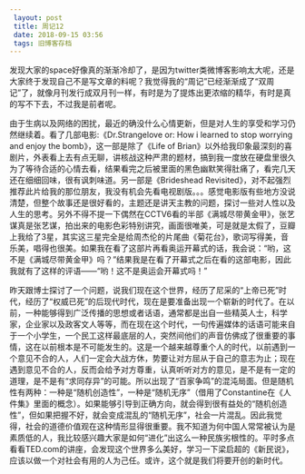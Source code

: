 ```yaml
---
 layout: post
 title: 周记12
 date: 2018-09-15 03:56
 tags: 旧博客存档
---
```

发现大家的space好像真的渐渐冷却了，是因为twitter类微博客影响太大呢，还是大家终于发现自己不是写文章的料呢？我觉得我的“周记”已经渐渐成了“双周记”了，就像月刊发行成双月刊一样，有时是为了提炼出更浓缩的精华，有时是真的写不下去，不过我是前者呢。

由于生病以及网络的困扰，最近的确没什么心情更新，但是对人生的享受和学习仍然继续着。看了几部电影:《Dr.Strangelove or: How i
learned to stop worrying and enjoy the bomb》，这一部是除了《Life of
Brian》以外给我印象最深刻的喜剧片，外表看上去有点无聊，讲核战这种严肃的题材，搞到我一度放在硬盘里很久为了等待合适的心情去看，结果看完之后被里面的黑色幽默笑得肚痛了，看完几天还在细细回味，很有讽刺味道。另一部是《Brideshead
Revisited》，对不起强烈推荐此片给我的那位朋友，我没有机会先看电视剧版。。。感觉电影版有些地方没说清楚，但整个故事还是很好看的，主题还是讲天主教的问题，探讨一些对人性以及人生的思考。另外不得不提一下偶然在CCTV6看的半部《满城尽带黄金甲》，张艺谋真是张艺谋，拍出来的电影色彩特别讲究，画面很唯美，可是就是太假了，豆瓣上我给了3星，其实这三星完全是给周杰伦的片尾曲《菊花台》，歌词写得美，音乐美，唱得也很美。如果我在看了这部片再看奥运开幕式的话，我会说：“哟，这不是《满城尽带黄金甲》吗？”结果我是在看了开幕式之后在看的这部电影，因此我就有了这样的评语——“哟！这不是奥运会开幕式吗！”

昨天跟博士探讨了一个问题，说我们现在这个世界，经历了尼采的“上帝已死”时代，经历了“权威已死”的后现代时代，现在是要准备出现一个崭新的时代了。在以前，一种能够得到广泛传播的思想或者话语，通常都是出自一些精英人士，科学家，企业家以及政客文人等等，而在现在这个时代，一句传遍媒体的话语可能来自于一个小学生，一个民工这样最底层的人，突然间他们的声音仿佛成了很重要的事情，这在以前根本是不可能发生的。这是一个越来越尊重个人的时代，以前遇到一个意见不合的人，人们一定会大战方休，势要让对方屈从于自己的意志为止；现在遇到意见不合的人，反而会给予对方尊重，认真听听对方的意见，是不是有一定的道理，是不是有“求同存异”的可能。所以出现了“百家争鸣”的混沌局面。但是随机性有两种：一种是“随机创造性”，一种是“随机无序”（借用了Constantine在《人件集》里面的概念）。如果能够引导到正确方向，就会得到很有益处的“随机创造性”，但如果把握不好，就会变成混乱的“随机无序”，社会一片混乱。因此我觉得，社会的道德价值观在这种情形显得很重要。我不知道为何中国人常常被认为是素质低的人，我比较感兴趣大家是如何“进化”出这么一种民族劣根性的。平时多点看看TED.com的讲座，会发现这个世界多么美好，学习一下梁启超的《新民说》，应该以做一个对社会有用的人为己任。或许，这个就是我们将要开创的新时代。

